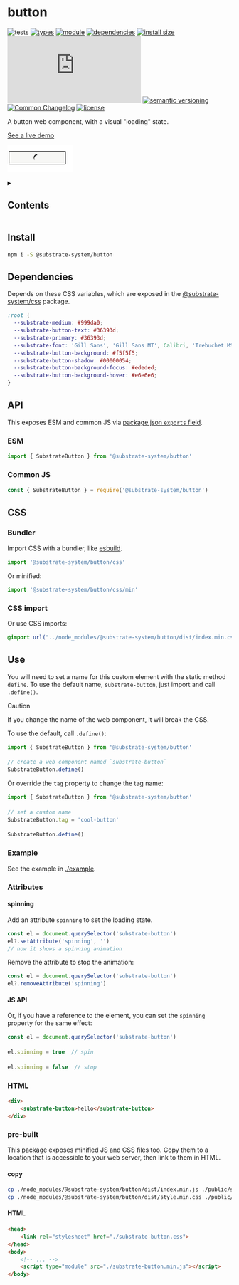 # button
![tests](https://github.com/substrate-system/button/actions/workflows/nodejs.yml/badge.svg)
[![types](https://img.shields.io/npm/types/@substrate-system/button?style=flat-square)](README.md)
[![module](https://img.shields.io/badge/module-ESM%2FCJS-blue?style=flat-square)](README.md)
[![dependencies](https://img.shields.io/badge/dependencies-zero-brightgreen.svg?style=flat-square)](package.json)
[![install size](https://flat.badgen.net/packagephobia/install/@substrate-system/button?cache-control=no-cache)](https://packagephobia.com/result?p=@substrate-system/button)
[![GZip size](https://img.badgesize.io/https%3A%2F%2Fesm.sh%2F%40substrate-system%2Fbutton%2Fes2022%2Fbutton.mjs?compression=gzip&style=flat-square)](https://esm.sh/@substrate-system/button/es2022/button.mjs)
[![semantic versioning](https://img.shields.io/badge/semver-2.0.0-blue?logo=semver&style=flat-square)](https://semver.org/)
[![Common Changelog](https://nichoth.github.io/badge/common-changelog.svg)](./CHANGELOG.md)
[![license](https://img.shields.io/badge/license-Polyform_Small_Business-249fbc?style=flat-square)](LICENSE)


A button web component, with a visual "loading" state.

[See a live demo](https://substrate-system.github.io/button/)

![Demo of the button](image.png)

<details><summary><h2>Contents</h2></summary>

<!-- toc -->

- [Install](#install)
- [Dependencies](#dependencies)
- [API](#api)
  * [ESM](#esm)
  * [Common JS](#common-js)
- [CSS](#css)
  * [Bundler](#bundler)
  * [CSS import](#css-import)
- [Use](#use)
  * [Example](#example)
  * [Attributes](#attributes)
  * [HTML](#html)
  * [pre-built](#pre-built)

<!-- tocstop -->

</details>


## Install

```sh
npm i -S @substrate-system/button
```

## Dependencies

Depends on these CSS variables, which are exposed in the
[@substrate-system/css](https://github.com/substrate-system/css) package.

```css
:root {
  --substrate-medium: #999da0;
  --substrate-button-text: #36393d;
  --substrate-primary: #36393d;
  --substrate-font: 'Gill Sans', 'Gill Sans MT', Calibri, 'Trebuchet MS', sans-serif;
  --substrate-button-background: #f5f5f5;
  --substrate-button-shadow: #00000054;
  --substrate-button-background-focus: #ededed;
  --substrate-button-background-hover: #e6e6e6;
}
```

## API

This exposes ESM and common JS via [package.json `exports` field](https://nodejs.org/api/packages.html#exports).

### ESM
```js
import { SubstrateButton } from '@substrate-system/button'
```

### Common JS
```js
const { SubstrateButton } = require('@substrate-system/button')
```

## CSS

### Bundler

Import CSS with a bundler, like [esbuild](https://esbuild.github.io/content-types/#css).

```js
import '@substrate-system/button/css'
```

Or minified:
```js
import '@substrate-system/button/css/min'
```

### CSS import

Or use CSS imports:

```css
@import url("../node_modules/@substrate-system/button/dist/index.min.css");
```

## Use

You will need to set a name for this custom element with the static method
`define`. To use the default name, `substrate-button`, just import and
call `.define()`.

> [!CAUTION]  
> If you change the name of the web component, it will break the CSS.


To use the default, call `.define()`:

```js
import { SubstrateButton } from '@substrate-system/button'

// create a web component named `substrate-button`
SubstrateButton.define()
```

Or override the `tag` property to change the tag name:
```js
import { SubstrateButton } from '@substrate-system/button'

// set a custom name
SubstrateButton.tag = 'cool-button'

SubstrateButton.define()
```

### Example

See the example in [./example](./example/).

### Attributes

#### spinning

Add an attribute `spinning` to set the loading state.

```js
const el = document.querySelector('substrate-button')
el?.setAttribute('spinning', '')
// now it shows a spinning animation
```

Remove the attribute to stop the animation:
```js
const el = document.querySelector('substrate-button')
el?.removeAttribute('spinning')
```

#### JS API

Or, if you have a reference to the element, you can set the `spinning` property
for the same effect:

```js
const el = document.querySelector('substrate-button')

el.spinning = true  // spin

el.spinning = false  // stop
```

### HTML
```html
<div>
    <substrate-button>hello</substrate-button>
</div>
```

### pre-built
This package exposes minified JS and CSS files too. Copy them to a location that is
accessible to your web server, then link to them in HTML.

#### copy
```sh
cp ./node_modules/@substrate-system/button/dist/index.min.js ./public/substrate-button.min.js
cp ./node_modules/@substrate-system/button/dist/style.min.css ./public/substrate-button.css
```

#### HTML
```html
<head>
    <link rel="stylesheet" href="./substrate-button.css">
</head>
<body>
    <!-- ... -->
    <script type="module" src="./substrate-button.min.js"></script>
</body>
```
